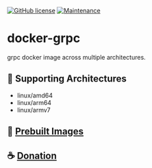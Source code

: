 [![GitHub license](https://img.shields.io/github/license/deflinhec/docker-luarocks.svg)](https://github.com/deflinhec/docker-grpc/blob/master/LICENSE) 
[![Maintenance](https://img.shields.io/badge/Maintained%3F-yes-green.svg)](https://github.com/deflinhec/docker-grpc/graphs/commit-activity)

# docker-grpc
grpc docker image across multiple architectures.


## :dart: Supporting Architectures

- linux/amd64
- linux/arm64
- linux/armv7

## :whale: [Prebuilt Images](https://hub.docker.com/repository/docker/deflinhec/grpc/tags?page=1&ordering=last_updated)

## :coffee: [Donation](https://ko-fi.com/deflinhec) 
